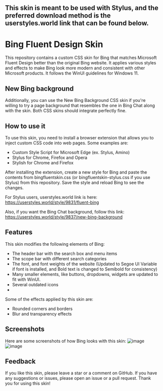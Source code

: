 ## This skin is meant to be used with Stylus, and the preferred download method is the userstyles.world link that can be found below.

# Bing Fluent Design Skin

This repository contains a custom CSS skin for Bing that matches Microsoft Fluent Design better than the original Bing website. It applies various styles and effects to make Bing look more modern and consistent with other Microsoft products. It follows the WinUI guidelines for Windows 11.

## New Bing background

Additionally, you can use the New Bing Background CSS skin if you're willing to try a page background that resembles the one in Bing Chat along with the skin. Both CSS skins should integrate perfectly fine.

## How to use it

To use this skin, you need to install a browser extension that allows you to inject custom CSS code into web pages. Some examples are:

- Custom Style Script for Microsoft Edge (ex. Stylus, Amino)
- Stylus for Chrome, Firefox and Opera
- Stylish for Chrome and Firefox

After installing the extension, create a new style for Bing and paste the contents from bingfluentskin.css (or bingfluentskin-stylus.css if you use Stylus) from this repository. Save the style and reload Bing to see the changes.

For Stylus users, userstyles.world link is here: https://userstyles.world/style/9831/fluent-bing

Also, if you want the Bing Chat background, follow this link: https://userstyles.world/style/9837/new-bing-background

## Features

This skin modifies the following elements of Bing:

- The header bar with the search box and menu items
- The scope bar with different search categories
- The font, and font weights of the website (Updated to Segoe UI Variable if font is installed, and Bold text is changed to Semibold for consistency)
- Many smaller elements, like buttons, dropdowns, widgets are updated to fit with WinUI.
- Several outdated icons
- 
Some of the effects applied by this skin are:

- Rounded corners and borders
- Blur and transparency effects

## Screenshots

Here are some screenshots of how Bing looks with this skin:
![image](https://github.com/tobyisawesome/bing-fluent-skin/assets/71511385/be4802a7-3f76-4ef2-b2de-ae9cc43f277b)
![image](https://github.com/tobyisawesome/bing-fluent-skin/assets/71511385/f87adf60-f703-44af-916c-d14b516920e7)

## Feedback

If you like this skin, please leave a star or a comment on GitHub. If you have any suggestions or issues, please open an issue or a pull request. Thank you for using this skin!
